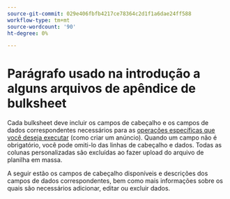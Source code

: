 ```yaml
---
source-git-commit: 029e406fbfb4217ce78364c2d1f1a6dae24ff588
workflow-type: tm+mt
source-wordcount: '90'
ht-degree: 0%

---
```

# Parágrafo usado na introdução a alguns arquivos de apêndice de bulksheet

Cada bulksheet deve incluir os campos de cabeçalho e os campos de dados correspondentes necessários para as [operações específicas que você deseja executar](/help/search-social-commerce/campaign-management/bulksheets/bulksheet-data-formats/bulksheet-operations.md) (como criar um anúncio). Quando um campo não é obrigatório, você pode omiti-lo das linhas de cabeçalho e dados. Todas as colunas personalizadas são excluídas ao fazer upload do arquivo de planilha em massa.

A seguir estão os campos de cabeçalho disponíveis e descrições dos campos de dados correspondentes, bem como mais informações sobre os quais são necessários adicionar, editar ou excluir dados.
